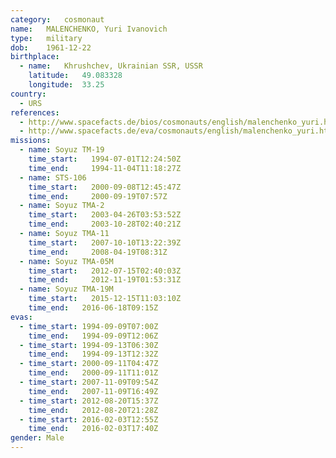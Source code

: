 ```yaml
---
category:	cosmonaut
name:	MALENCHENKO, Yuri Ivanovich 
type:	military
dob:	1961-12-22
birthplace:
  - name:	Khrushchev, Ukrainian SSR, USSR
    latitude:	49.083328
    longitude:	33.25
country:
  - URS
references:
  - http://www.spacefacts.de/bios/cosmonauts/english/malenchenko_yuri.htm
  - http://www.spacefacts.de/eva/cosmonauts/english/malenchenko_yuri.htm
missions:
  - name: Soyuz TM-19
    time_start:   1994-07-01T12:24:50Z
    time_end:     1994-11-04T11:18:27Z
  - name: STS-106
    time_start:   2000-09-08T12:45:47Z
    time_end:     2000-09-19T07:57Z
  - name: Soyuz TMA-2
    time_start:   2003-04-26T03:53:52Z
    time_end:     2003-10-28T02:40:21Z
  - name: Soyuz TMA-11
    time_start:   2007-10-10T13:22:39Z
    time_end:     2008-04-19T08:31Z
  - name: Soyuz TMA-05M
    time_start:   2012-07-15T02:40:03Z
    time_end:     2012-11-19T01:53:31Z
  - name: Soyuz TMA-19M
    time_start:   2015-12-15T11:03:10Z
    time_end:	2016-06-18T09:15Z
evas:
  - time_start: 1994-09-09T07:00Z
    time_end:   1994-09-09T12:06Z
  - time_start: 1994-09-13T06:30Z
    time_end:   1994-09-13T12:32Z
  - time_start: 2000-09-11T04:47Z
    time_end:   2000-09-11T11:01Z
  - time_start: 2007-11-09T09:54Z
    time_end:   2007-11-09T16:49Z
  - time_start: 2012-08-20T15:37Z
    time_end:   2012-08-20T21:28Z
  - time_start: 2016-02-03T12:55Z
    time_end:   2016-02-03T17:40Z
gender:	Male
---
```

